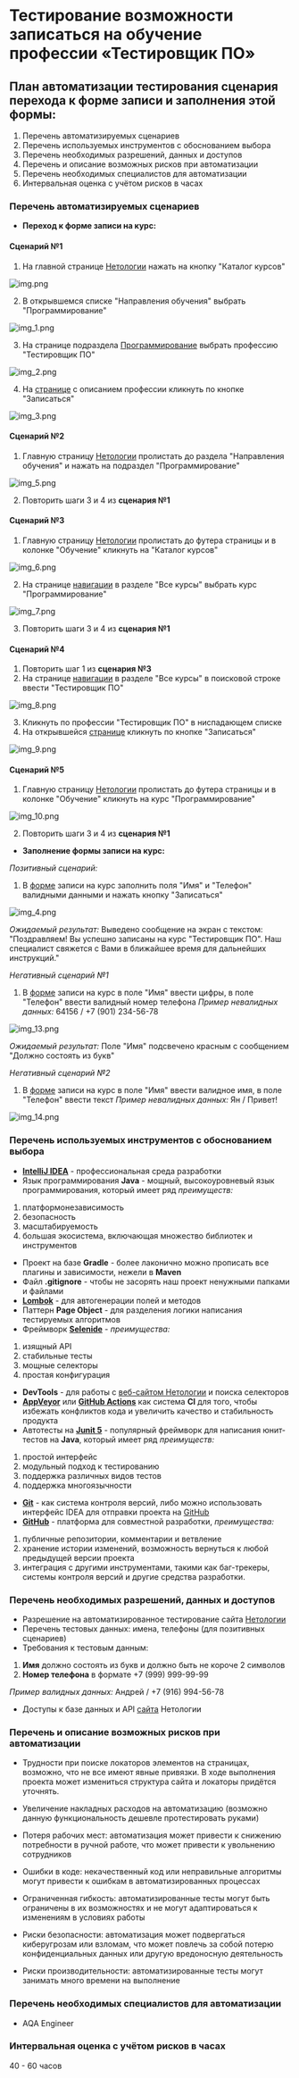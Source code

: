 # Тестирование возможности записаться на обучение профессии «Тестировщик ПО»
## План автоматизации тестирования сценария перехода к форме записи и заполнения этой формы:
1. Перечень автоматизируемых сценариев
2. Перечень используемых инструментов с обоснованием выбора
3. Перечень необходимых разрешений, данных и доступов
4. Перечень и описание возможных рисков при автоматизации
5. Перечень необходимых специалистов для автоматизации
6. Интервальная оценка с учётом рисков в часах

### Перечень автоматизируемых сценариев
* **Переход к форме записи на курс:**
#### Сценарий №1
1. На главной странице [Нетологии](https://netology.ru/) нажать на кнопку "Каталог курсов" 

![img.png](screenshots/img.png)


2. В открывшемся списке "Направления обучения" выбрать "Программирование" 

![img_1.png](screenshots/img_1.png)


3. На странице подраздела [Программирование](https://netology.ru/development) выбрать профессию "Тестировщик ПО"

![img_2.png](screenshots/img_2.png)


4. На [странице](https://netology.ru/programs/qa) с описанием профессии кликнуть по кнопке "Записаться" 

![img_3.png](screenshots/img_3.png)


#### Сценарий №2
1. Главную страницу [Нетологии](https://netology.ru/) пролистать до раздела "Направления обучения" и нажать на подраздел "Программирование"

![img_5.png](screenshots/img_5.png)

2. Повторить шаги 3 и 4 из **сценария №1**

#### Сценарий №3
1. Главную страницу [Нетологии](https://netology.ru/) пролистать до футера страницы и в колонке "Обучение" кликнуть на "Каталог курсов"

![img_6.png](screenshots/img_6.png)

2. На странице [навигации](https://netology.ru/navigation) в разделе "Все курсы" выбрать курс "Программирование"

![img_7.png](screenshots/img_7.png)

3. Повторить шаги 3 и 4 из **сценария №1**

#### Сценарий №4
1. Повторить шаг 1 из **сценария №3**
2. На странице [навигации](https://netology.ru/navigation) в разделе "Все курсы" в поисковой строке ввести "Тестировщик ПО"

![img_8.png](screenshots/img_8.png)

3. Кликнуть по профессии "Тестировщик ПО" в ниспадающем списке
4. На открывшейся [странице](https://netology.ru/programs/qa?recommended_by=instant_search#/) кликнуть по кнопке "Записаться"

![img_9.png](screenshots/img_9.png)

#### Сценарий №5
1. Главную страницу [Нетологии](https://netology.ru/) пролистать до футера страницы и в колонке "Обучение" кликнуть на курс "Программирование"

![img_10.png](screenshots/img_10.png)

2. Повторить шаги 3 и 4 из **сценария №1**

* **Заполнение формы записи на курс:**

*Позитивный сценарий:*

1. В [форме](https://netology.ru/programs/qa#/order) записи на курс заполнить поля "Имя" и "Телефон" валидными данными и нажать кнопку "Записаться"

![img_4.png](screenshots/img_4.png)

*Ожидаемый результат:* 
Выведено сообщение на экран с текстом: "Поздравляем! Вы успешно записаны на курс "Тестировщик ПО". Наш специалист свяжется с Вами в ближайшее время для дальнейших инструкций."



*Негативный сценарий №1*
1. В [форме](https://netology.ru/programs/qa#/order) записи на курс в поле "Имя" ввести цифры, в поле "Телефон" ввести валидный номер телефона
*Пример невалидных данных:*
64156 / +7 (901) 234-56-78

![img_13.png](screenshots/img_13.png)

*Ожидаемый результат:*
Поле "Имя" подсвечено красным с сообщением "Должно состоять из букв"

*Негативный сценарий №2*
1. В [форме](https://netology.ru/programs/qa#/order) записи на курс в поле "Имя" ввести валидное имя, в поле "Телефон" ввести текст
*Пример невалидных данных:* 
Ян / Привет!

![img_14.png](screenshots/img_14.png)

### Перечень используемых инструментов с обоснованием выбора
- [**IntelliJ IDEA**](https://www.jetbrains.com/ru-ru/idea/) - профессиональная среда разработки
- Язык программирования **Java** - мощный, высокоуровневый язык программирования, который имеет ряд *преимуществ:*
1. платформонезависимость
2. безопасность
3. масштабируемость
4. большая экосистема, включающая множество библиотек и инструментов
- Проект на базе **Gradle** - более лаконично можно прописать все плагины и зависимости, нежели в **Maven**
- Файл **.gitignore** - чтобы не засорять наш проект ненужными папками и файлами
- [**Lombok**](https://projectlombok.org/) - для автогенерации полей и методов
- Паттерн **Page Object** - для разделения логики написания тестируемых алгоритмов
- Фреймворк [**Selenide**](https://ru.selenide.org/) - *преимущества:*
1. изящный API
2. стабильные тесты
3. мощные селекторы
4. простая конфигурация
- **DevTools** - для работы с [веб-сайтом Нетологии](https://netology.ru/) и поиска селекторов
- [**AppVeyor**](https://www.appveyor.com/) или [**GitHub Actions**](https://github.com/features/actions) как система **CI** для того, чтобы избежать конфликтов кода и увеличить качество и стабильность продукта
- Автотесты на [**Junit 5**](https://junit.org/junit5/) - популярный фреймворк для написания юнит-тестов на **Java**, который имеет ряд *преимуществ:*
1. простой интерфейс
2. модульный подход к тестированию
3. поддержка различных видов тестов
4. поддержка многоязычности
- [**Git**](https://git-scm.com/) - как система контроля версий, либо можно использовать интерфейс IDEA для отправки проекта на [GitHub](https://github.com/)
- [**GitHub**](https://github.com/) - платформа для совместной разработки, *преимущества:*
1. публичные репозитории, комментарии и ветвление 
2. хранение истории изменений, возможность вернуться к любой предыдущей версии проекта
3. интеграция с другими инструментами, такими как баг-трекеры, системы контроля версий и другие средства разработки.
### Перечень необходимых разрешений, данных и доступов
- Разрешение на автоматизированное тестирование сайта [Нетологии](https://netology.ru/)
- Перечень тестовых данных: имена, телефоны (для позитивных сценариев)
- Требования к тестовым данным:
1. **Имя** должно состоять из букв и должно быть не короче 2 символов
2. **Номер телефона** в формате +7 (999) 999-99-99

*Пример валидных данных:* 
Андрей / +7 (916) 994-56-78

- Доступы к базе данных и API [сайта](https://netology.ru/) Нетологии
### Перечень и описание возможных рисков при автоматизации
- Трудности при поиске локаторов элементов на страницах, возможно, что не все имеют явные привязки.
В ходе выполнения проекта может измениться структура сайта и локаторы придётся уточнять.


- Увеличение накладных расходов на автоматизацию (возможно данную функциональность дешевле протестировать руками)


- Потеря рабочих мест: автоматизация может привести к снижению потребности в ручной работе, что может привести к увольнению сотрудников



- Ошибки в коде: некачественный код или неправильные алгоритмы могут привести к ошибкам в автоматизированных процессах


- Ограниченная гибкость: автоматизированные тесты могут быть ограничены в их возможностях и не могут адаптироваться к изменениям в условиях работы


- Риски безопасности: автоматизация может подвергаться киберугрозам или взломам, что может повлечь за собой потерю конфиденциальных данных или другую вредоносную деятельность


- Риски производительности: автоматизированные тесты могут занимать много времени на выполнение
### Перечень необходимых специалистов для автоматизации
- AQA Engineer
### Интервальная оценка с учётом рисков в часах
40 - 60 часов

